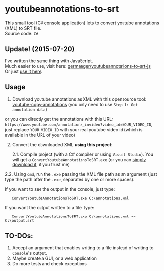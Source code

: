 # youtubeannotations-to-srt

This small tool (C# console application) lets to convert youtube annotations (XML) to SRT file.<br/>
Source code: `C#`

## Update! (2015-07-20)

I've written the same thing with JavaScript.<br/>
Much easier to use, visit here: [germanger/youtubeannotations-to-srt-js](https://github.com/germanger/youtubeannotations-to-srt-js)<br/>
Or just [use it here](https://rawgit.com/germanger/youtubeannotations-to-srt-js/master/index.html).

## Usage

1. Download youtube annotations as XML with this opensource tool: [youtube-copy-annotations](https://stefansundin.github.io/youtube-copy-annotations/) (you only need to use `Step 1: Get annotation data`)

 or you can directly get the annotations with this URL: `https://www.youtube.com/annotations_invideo?video_id=YOUR_VIDEO_ID`, just replace `YOUR_VIDEO_ID` with your real youtube video id (which is available in the URL of your video)

2. Convert the downloaded XML **using this project**:

    2.1. Compile project (with a C# compiler or using `Visual Studio`). You will get a `ConvertYoutubeAnnotationsToSRT.exe` (or you can [simply download it](http://www.qm.cl/germanvicencio/ConvertYoutubeAnnotationsToSRT.exe), if you trust me)

 2.2. Using `cmd`, run the `.exe` passing the XML file path as an argument (just type the path after the `.exe`, separated by one or more spaces).
 
 If you want to see the output in the console, just type:
 
       ConvertYoutubeAnnotationsToSRT.exe C:\annotations.xml
       
 If you want the output written to a file, type:
 
       ConvertYoutubeAnnotationsToSRT.exe C:\annotations.xml >> C:\output.srt
 
## TO-DOs:

1. Accept an argument that enables writing to a file instead of writing to `Console`'s output.
2. Maybe create a GUI, or a web application
3. Do more tests and check exceptions
